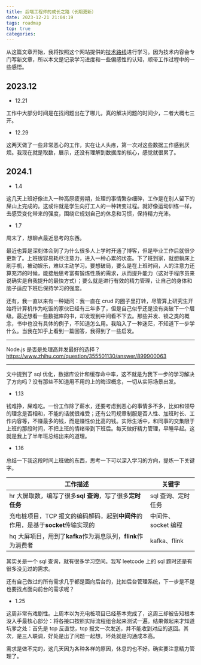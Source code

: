```yaml
---
title: 后端工程师的成长之路（长期更新）
date: 2023-12-21 21:04:19
tags: roadmap
top: true
categories:
---
```


从这篇文章开始，我将按照这个网站提供的[技术路线](https://roadmap.sh/backend)进行学习。因为技术内容会专门写新文章，所以本文是记录学习进度和一些偏感性的认知，顺带工作过程中的一些感悟。

## 2023.12

- 12.21

工作中大部分时间是在找问题出在了哪儿，真的解决问题的时间少，二者大概七三开。

- 12.29

这两天做了一些非常恶心的工作，实在让人头疼，第一次对这些数据工作感到厌烦。我现在就是取数，展示，还没有理解到数据库的核心，感觉就很累了。

## 2024.1

- 1.4

这几天上班好像进入一种高原疲劳期，处理的事情繁杂细碎，工作是在别人留下的屎山上完成的。这或许就是学生向打工人的一种转变过程。就好像运动训练一样，去感受变化带来的强度，围绕它规划自己的休息和习惯，保持精力充沛。

- 1.7

周末了，想聊点最近思考的东西。

最近也算是深刻体会到了为什么很多人上学时开通了博客，但是毕业工作后就很少更新了。上班很容易耗尽注意力，进入一种心累的状态。下了班到家，就想躺床上刷手机，被动娱乐，难以主动学习。要想破局，要么是在上班时间，人的注意力还算充沛的时候，能接触思考富有锻炼性质的需求，从而提升能力（这对于程序员来说确实是自我提升的最快方式）；要么就是进行有效的精力管理，让自己的身体和脑子适应下班后保持学习的强度。

还有，我一直以来有一种疑问：我一直在 crud 的圈子里打转，尽管算上研究生开始将计算机作为吃饭的家伙已经有三年多了，但是自己似乎还是没有突破下一个层级。最近想看一些数据库的书，却发现到中间看不下去。那些并发、锁之类的概念，书中也没有具体的例子，不知道怎么用。我陷入了一种迷茫，不知道下一步学什么。当我在知乎上看到一篇回答，我得到了一些启发。

---

Node.js 是否是处理高并发最好的选择？
https://www.zhihu.com/question/355501130/answer/899900063

---

文中提到了 sql 优化，数据库设计和缓存命中率，这不就是为我下一步的学习解决了方向吗？没有那些不知道用不用的上的晦涩概念，一切从实际场景出发。

- 1.13

钱难挣，屎难吃。一份工作除了薪水，还要考虑到恶心的事情多不多，比如和领导的理念是否相和，不能的话就很难受；还有公司规章制服是否人性、加班时长、工作内容等，不赚最多的钱，而是赚性价比高的钱。实际生活中，和同事的交集限于上班的那段时间，不把上班的情绪带到下班后。每天做好精力管理，早睡早起。这就是我上了半年班总结出来的道理。

- 1.16

总结一下我这段时间上班做的东西，思考一下可以深入学习的方向，提炼一下关键字。

| 工作描述                                                                         | 关键字              |
| -------------------------------------------------------------------------------- | ------------------- |
| hr 大屏取数，编写了很多**sql 查询**，写了很多**定时任务**                        | sql 查询、定时任务  |
| 充电桩项目，TCP 报文的编码解码，起到**中间件**的作用，是基于**socket**传输实现的 | 中间件、socket 编程 |
| hq 大屏项目，用到了**kafka**作为消息队列，**flink**作为消费者                    | kafka、flink        |

其实关是一个 sql 查询，就有很多学习空间。我写 leetcode 上的 sql 题时还是有很多没见过的需求。

还有自己做过的所有需求几乎都是面向后台的，比如后台管理系统，下一步是不是也要找点面向前台的需求呢？

- 1.25

这周非常有戏剧性。上周本以为充电桩项目已经基本完成了，这周三却被告知根本没入手最核心部分：将各接口按照实际流程组合起来测试一遍。结果做起来才知道坑爹之处：首先是 tcp 反直觉，tcp 报文一次发送，并不能收到对应的返回。其次，是三人联调，好处是出了问题一起想，坏处就是沟通成本高。

需求是做不完的，这几天因为各种各样的原因，休息的也不好。确实要注意精力管理了。
